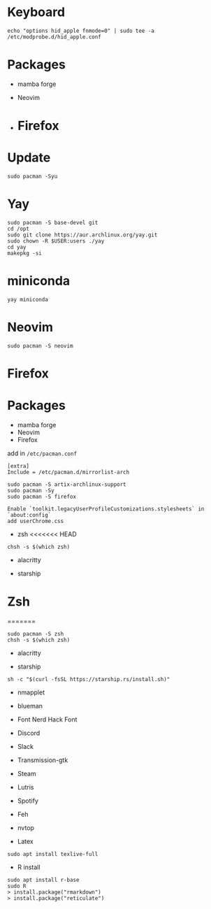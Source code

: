 # Keyboard

```
echo "options hid_apple fnmode=0" | sudo tee -a /etc/modprobe.d/hid_apple.conf
```

# Packages

- mamba forge
- Neovim

- # Firefox

# Update

```
sudo pacman -Syu
```

# Yay

```
sudo pacman -S base-devel git
cd /opt
sudo git clone https://aur.archlinux.org/yay.git
sudo chown -R $USER:users ./yay
cd yay
makepkg -si
```

# miniconda

```
yay miniconda
```

# Neovim

```
sudo pacman -S neovim
```

# Firefox

# Packages

- mamba forge
- Neovim
- Firefox

add in `/etc/pacman.conf`

```
[extra]
Include = /etc/pacman.d/mirrorlist-arch
```

```
sudo pacman -S artix-archlinux-support
sudo pacman -Sy
sudo pacman -S firefox
```

```
Enable `toolkit.legacyUserProfileCustomizations.stylesheets` in `about:config`
add userChrome.css
```

- zsh
  <<<<<<< HEAD

```
chsh -s $(which zsh)
```

- alacritty

- starship

# Zsh

=======

```
sudo pacman -S zsh
chsh -s $(which zsh)
```

- alacritty

- starship

```
sh -c "$(curl -fsSL https://starship.rs/install.sh)"
```

- nmapplet

- blueman

- Font
  Nerd Hack Font

- Discord
- Slack
- Transmission-gtk
- Steam
- Lutris
- Spotify
- Feh
- nvtop
- Latex

```
sudo apt install texlive-full
```

- R install

```
sudo apt install r-base
sudo R
> install.package("rmarkdown")
> install.package("reticulate")
```
